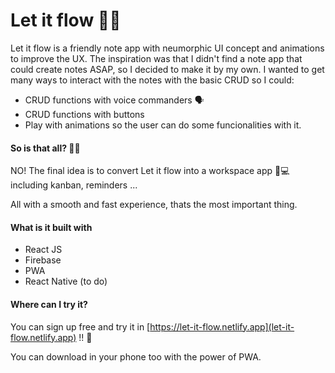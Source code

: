 # Let it flow 🧠✨
Let it flow is a friendly note app with neumorphic UI concept and animations to improve the UX.
The inspiration was that I didn't find a note app that could create notes ASAP, so I decided to make it by my own.
I wanted to get many ways to interact with the notes with the basic CRUD so I could:
- CRUD functions with voice commanders 🗣️
- CRUD functions with buttons
- Play with animations so the user can do some funcionalities with it.

#### So is that all? 🤷‍♂️
NO! The final idea is to convert Let it flow into a workspace app 💪💻 including kanban, reminders ...

All with a smooth and fast experience, thats the most important thing.

#### What is it built with
- React JS 
- Firebase
- PWA
- React Native (to do)

#### Where can I try it?
You can sign up free and try it in [https://let-it-flow.netlify.app](let-it-flow.netlify.app) !! 💯

You can download in your phone too with the power of PWA.
